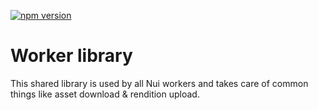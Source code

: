 <!--- when a new release happens, the VERSION and URL in the badge have to be manually updated because it's a private registry --->
[![npm version](https://img.shields.io/badge/%40nui%2Flibrary-0.1.3-blue.svg)](https://artifactory.corp.adobe.com/artifactory/npm-nui-release/@nui/library/-/@nui/library-0.1.3.tgz)

# Worker library

This shared library is used by all Nui workers and takes care of common things like asset download & rendition upload.
